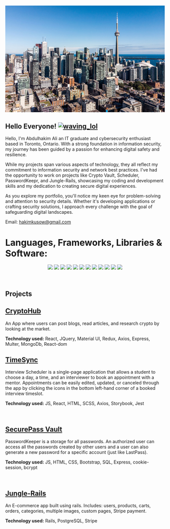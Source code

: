 ![](https://github.com/nomadicafrican/nomadicafrican/blob/master/images/istockphoto-1040643480-170667a.jpeg?raw=true)

## Hello Everyone!  <a href="https://emoji.gg/emoji/6307_waving_lol"><img src="https://cdn3.emoji.gg/emojis/6307_waving_lol.gif" width="64px" height="64px" alt="waving_lol"></a>
Hello, I'm Abdulhakim Ali an IT graduate and cybersecurity enthusiast based in Toronto, Ontario. With a strong foundation in information security, my journey has been guided by a passion for enhancing digital safety and resilience.

While my projects span various aspects of technology, they all reflect my commitment to information security and network best practices. I've had the opportunity to work on projects like Crypto Vault, Scheduler, PasswordKeepr, and Jungle-Rails, showcasing my coding and development skills and my dedication to creating secure digital experiences.

As you explore my portfolio, you'll notice my keen eye for problem-solving and attention to security details. Whether it's developing applications or crafting security solutions, I approach every challenge with the goal of safeguarding digital landscapes.

Email: hakimkusow@gmail.com
<br/>

# Languages, Frameworks, Libraries & Software:

<p align="center">

<img src="https://img.shields.io/badge/PostgreSQL-316192?style=for-the-badge&logo=postgresql&logoColor=white" />

<img src="https://img.shields.io/badge/React-20232A?style=for-the-badge&logo=react&logoColor=61DAFB" />

<img src="https://img.shields.io/badge/Node.js-339933?style=for-the-badge&logo=nodedotjs&logoColor=white" />

<img src="https://img.shields.io/badge/CSS3-1572B6?style=for-the-badge&logo=css3&logoColor=white" />

<img src="https://img.shields.io/badge/HTML5-E34F26?style=for-the-badge&logo=html5&logoColor=white" />

<img src="https://img.shields.io/badge/jQuery-0769AD?style=for-the-badge&logo=jquery&logoColor=white"/>

<img src="https://img.shields.io/badge/Figma-F24E1E?style=for-the-badge&logo=figma&logoColor=white"/>

<img src="https://img.shields.io/badge/Adobe%20Photoshop-31A8FF?style=for-the-badge&logo=Adobe%20Photoshop&logoColor=black"/>

<img src="https://img.shields.io/badge/Express.js-000000?style=for-the-badge&logo=express&logoColor=white"/>

<img src="https://img.shields.io/badge/GIT-E44C30?style=for-the-badge&logo=git&logoColor=white"/>

<img src="https://img.shields.io/badge/React_Router-CA4245?style=for-the-badge&logo=react-router&logoColor=white"/>
  
<img src="https://img.shields.io/badge/MongoDB-4EA94B?style=for-the-badge&logo=mongodb&logoColor=white"/>

</p>
<br/>

## Projects

[<h2>CryptoHub</h2>](https://github.com/nomadicafrican/final_project)
An App where users can post blogs, read articles, and research crypto by looking at the market.

<b>Technology used:</b> React, JQuery, Material UI, Redux, Axios, Express, Multer, MongoDb, React-dom
    
   
[<h2>TimeSync</h2>](https://github.com/nomadicafrican/scheduler)

Interview Scheduler is a single-page application that allows a student to choose a day, a time, and an interviewer to book an appointment with a mentor. Appointments can be easily edited, updated, or canceled through the app by clicking the icons in the bottom left-hand corner of a booked interview timeslot.

<b>Technology used:</b> JS, React, HTML, SCSS, Axios, Storybook, Jest

<br/>

[<h2>SecurePass Vault</h2>](https://github.com/nomadicafrican/PasswordKeeper)

PasswordKeeper is a storage for all passwords. An authorized user can access all the passwords created by other users and a user can also generate a new password for a specific account (just like LastPass).

<b>Technology used:</b> JS, HTML, CSS, Bootstrap, SQL, Express, cookie-session, bcrypt

<br/>

[<h2>Jungle-Rails</h2>](https://github.com/nomadicafrican/jungle-rails)

An E-commerce app built using rails. Includes: users, products, carts, orders, categories, multiple images, custom pages, Stripe payment.

<b>Technology used:</b> Rails, PostgreSQL, Stripe

<br/>












